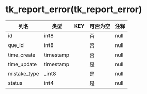 # tk_report_error(tk_report_error)
| 列名   | 类型   | KEY  | 可否为空 | 注释   |
| ---- | ---- | ---- | ---- | ---- |
|id|int8||否|null|
|que_id|int8||否|null|
|time_create|timestamp||否|null|
|time_update|timestamp||是|null|
|mistake_type|_int8||是|null|
|status|int4||是|null|
